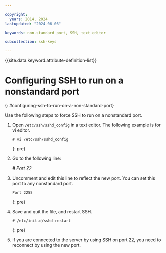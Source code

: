 ```yaml
---

copyright:
  years: 2014, 2024
lastupdated: "2024-06-06"

keywords: non-standard port, SSH, text editor

subcollection: ssh-keys

---
```


{{site.data.keyword.attribute-definition-list}}

# Configuring SSH to run on a nonstandard port
{: #configuring-ssh-to-run-on-a-non-standard-port}

Use the following steps to force SSH to run on a nonstandard port.

1. Open `/etc/ssh/sshd_config` in a text editor. The following example is for vi editor.

   ```text
   # vi /etc/ssh/sshd_config
   ```
   {: pre}

2. Go to the following line:

   _# Port 22_

3. Uncomment and edit this line to reflect the new port. You can set this port to any nonstandard port.

   ```text
   Port 2255
   ```
   {: pre}

4. Save and quit the file, and restart SSH.

   ```text
   # /etc/init.d/sshd restart
   ```
   {: pre}

5. If you are connected to the server by using SSH on port 22, you need to reconnect by using the new port.
